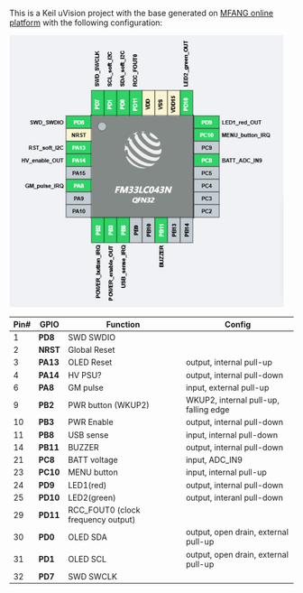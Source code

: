 This is a Keil uVision project with the base generated on [MFANG online platform](https://mfang2.fmdevelopers.com.cn) with the following configuration:

![alt text](img/pinout.png)

|Pin#|GPIO|  Function  |Config|
|----|----|------------|------|
|1   |**PD8** | SWD SWDIO  |
|2   |**NRST**| Global Reset|
|3   |**PA13**| OLED Reset |output, internal pull-up
|4   |**PA14**|HV PSU? | output, internal pull-down
|6   |**PA8** |GM pulse| input, external pull-up
|9   |**PB2** |PWR button (WKUP2)| WKUP2, internal pull-up, falling edge
|10  |**PB3** |PWR Enable  | output, internal pull-down
|11  |**PB8** |USB sense   | input, internal pull-down
|14  |**PB11**|BUZZER  | output, internal pull-down
|21  |**PC8** |BATT voltage| input, ADC_IN9
|23  |**PC10**|MENU button |input, internal pull-up
|24  |**PD9** | LED1(red)  |output, internal pull-down
|25  |**PD10**| LED2(green)|output, interanl pull-down
|29  |**PD11**|RCC_FOUT0 (clock frequency output)|
|30  |**PD0** |OLED SDA    |output, open drain, external pull-up
|31  |**PD1** |OLED SCL    |output, open drain, external pull-up
|32  |**PD7** |SWD SWCLK   |

